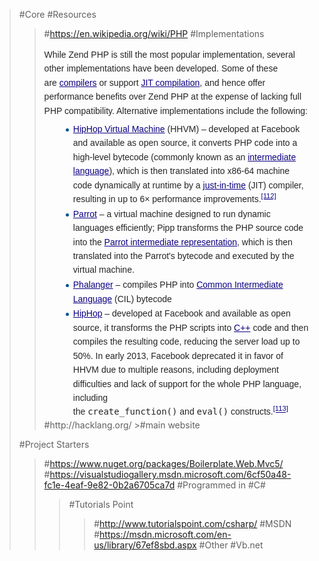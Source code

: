 >#Core
>#Resources
>>#https://en.wikipedia.org/wiki/PHP
>>#Implementations
>><p style="margin-top: 0.5em; margin-bottom: 0.5em; line-height: 22.3999996185303px; color: rgb(37, 37, 37); font-family: sans-serif;">While Zend PHP is still the most popular implementation, several other implementations have been developed. Some of these are&nbsp;<a href="https://en.wikipedia.org/wiki/Compiler" title="Compiler" style="color: rgb(11, 0, 128); background: none;">compilers</a>&nbsp;or support&nbsp;<a href="https://en.wikipedia.org/wiki/JIT_compilation" title="JIT compilation" class="mw-redirect" style="color: rgb(11, 0, 128); background: none;">JIT compilation</a>, and hence offer performance benefits over Zend PHP at the expense of lacking full PHP compatibility. Alternative implementations include the following:</p><ul style="margin-top: 0.3em; margin-bottom: 0px; margin-left: 1.6em; list-style-image: url(data:image/svg+xml,%3C%3Fxml%20version%3D%221.0%22%20encoding%3D%22UTF-8%22%3F%3E%0A%3Csvg%20xmlns%3D%22http%3A%2F%2Fwww.w3.org%2F2000%2Fsvg%22%20version%3D%221.1%22%20width%3D%225%22%20height%3D%2213%22%3E%0A%3Ccircle%20cx%3D%222.5%22%20cy%3D%229.5%22%20r%3D%222.5%22%20fill%3D%22%2300528c%22%2F%3E%0A%3C%2Fsvg%3E%0A); color: rgb(37, 37, 37); font-family: sans-serif; line-height: 22.3999996185303px;"><li style="margin-bottom: 0.1em;"><a href="https://en.wikipedia.org/wiki/HipHop_Virtual_Machine" title="HipHop Virtual Machine" style="color: rgb(11, 0, 128); background: none;">HipHop Virtual Machine</a>&nbsp;(HHVM)&nbsp;– developed at Facebook and available as open source, it converts PHP code into a high-level bytecode (commonly known as an&nbsp;<a href="https://en.wikipedia.org/wiki/Intermediate_language" title="Intermediate language" style="color: rgb(11, 0, 128); background: none;">intermediate language</a>), which is then translated into x86-64 machine code dynamically at runtime by a&nbsp;<a href="https://en.wikipedia.org/wiki/Just-in-time_compiler" title="Just-in-time compiler" class="mw-redirect" style="color: rgb(11, 0, 128); background: none;">just-in-time</a>&nbsp;(JIT) compiler, resulting in up to 6× performance improvements.<sup id="cite_ref-112" class="reference" style="line-height: 1; font-size: 11.1999998092651px; unicode-bidi: -webkit-isolate;"><a href="https://en.wikipedia.org/wiki/PHP#cite_note-112" style="color: rgb(11, 0, 128); white-space: nowrap; background: none;">[112]</a></sup></li><li style="margin-bottom: 0.1em;"><a href="https://en.wikipedia.org/wiki/Parrot_virtual_machine" title="Parrot virtual machine" style="color: rgb(11, 0, 128); background: none;">Parrot</a>&nbsp;– a virtual machine designed to run dynamic languages efficiently; Pipp transforms the PHP source code into the&nbsp;<a href="https://en.wikipedia.org/wiki/Parrot_intermediate_representation" title="Parrot intermediate representation" style="color: rgb(11, 0, 128); background: none;">Parrot intermediate representation</a>, which is then translated into the Parrot's bytecode and executed by the virtual machine.</li><li style="margin-bottom: 0.1em;"><a href="https://en.wikipedia.org/wiki/Phalanger_(compiler)" title="Phalanger (compiler)" style="color: rgb(11, 0, 128); background: none;">Phalanger</a>&nbsp;– compiles PHP into&nbsp;<a href="https://en.wikipedia.org/wiki/Common_Intermediate_Language" title="Common Intermediate Language" style="color: rgb(11, 0, 128); background: none;">Common Intermediate Language</a>&nbsp;(CIL) bytecode</li><li style="margin-bottom: 0.1em;"><a href="https://en.wikipedia.org/wiki/HipHop_for_PHP" title="HipHop for PHP" style="color: rgb(11, 0, 128); background: none;">HipHop</a>&nbsp;– developed at Facebook and available as open source, it transforms the PHP scripts into&nbsp;<a href="https://en.wikipedia.org/wiki/C%2B%2B" title="C++" style="color: rgb(11, 0, 128); background: none;">C++</a>&nbsp;code and then compiles the resulting code, reducing the server load up to 50%. In early 2013, Facebook deprecated it in favor of HHVM due to multiple reasons, including deployment difficulties and lack of support for the whole PHP language, including the&nbsp;<tt style="font-family: monospace, Courier;">create_function()</tt>&nbsp;and&nbsp;<tt style="font-family: monospace, Courier;">eval()</tt>&nbsp;constructs.<sup id="cite_ref-113" class="reference" style="line-height: 1; font-size: 11.1999998092651px; unicode-bidi: -webkit-isolate;"><a href="https://en.wikipedia.org/wiki/PHP#cite_note-113" style="color: rgb(11, 0, 128); white-space: nowrap; background: none;">[113]</a></sup></li></ul>
>>#http://hacklang.org/
>>>#main website
>#Project Starters
>>#https://www.nuget.org/packages/Boilerplate.Web.Mvc5/
>>#https://visualstudiogallery.msdn.microsoft.com/6cf50a48-fc1e-4eaf-9e82-0b2a6705ca7d
>#Programmed in
>>#C#
>>>#Tutorials Point
>>>>#http://www.tutorialspoint.com/csharp/
>>>#MSDN
>>>>#https://msdn.microsoft.com/en-us/library/67ef8sbd.aspx
>>#Other
>>>#Vb.net
